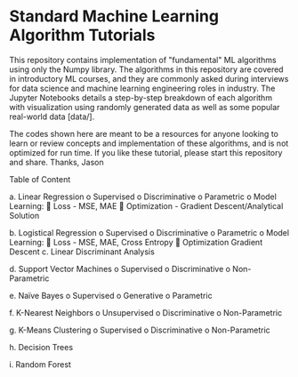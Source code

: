 # Standard Machine Learning Algorithm Tutorials
This repository contains implementation of "fundamental" ML algorithms using only the Numpy library. The algorithms in this repository are covered in introductory ML courses, and they are commonly asked during interviews for data science and machine learning engineering roles in industry. The Jupyter Notebooks details a step-by-step breakdown of each algorithm with visualization using randomly generated data as well as some popular real-world data [data/].    

The codes shown here are meant to be a resources for anyone looking to learn or review concepts and implementation of these algorithms, and is not optimized for run time. If you like these tutorial, please start this repository and share. Thanks, Jason 

Table of Content

a.	Linear Regression
o	Supervised
o	Discriminative
o	Parametric
o	Model Learning:
	Loss - MSE, MAE
	Optimization - Gradient Descent/Analytical Solution

b.	Logistical Regression
o	Supervised
o	Discriminative
o	Parametric
o	Model Learning:
	Loss - MSE, MAE, Cross Entropy
	Optimization Gradient Descent
c.	Linear Discriminant Analysis

d.	Support Vector Machines
o	Supervised
o	Discriminative
o	Non-Parametric

e.	Naïve Bayes
o	Supervised
o	Generative
o	Parametric

f.	K-Nearest Neighbors
o	Unsupervised
o	Discriminative
o	Non-Parametric

g.	K-Means Clustering
o	Supervised
o	Discriminative
o	Non-Parametric

h.	Decision Trees

i.	Random Forest

